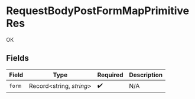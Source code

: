 # RequestBodyPostFormMapPrimitiveRes

OK


## Fields

| Field                    | Type                     | Required                 | Description              |
| ------------------------ | ------------------------ | ------------------------ | ------------------------ |
| `form`                   | Record<string, *string*> | :heavy_check_mark:       | N/A                      |